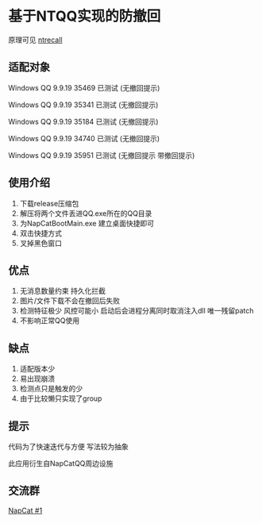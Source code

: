 # 基于NTQQ实现的防撤回

原理可见 [ntrecall](https://napneko.github.io/other/ntrecall)

## 适配对象
Windows QQ 9.9.19 35469 已测试 (无撤回提示)

Windows QQ 9.9.19 35341 已测试 (无撤回提示)

Windows QQ 9.9.19 35184 已测试 (无撤回提示)

Windows QQ 9.9.19 34740 已测试 (无撤回提示)

Windows QQ 9.9.19 35951 已测试 (无撤回提示 带撤回提示)

## 使用介绍

1. 下载release压缩包
2. 解压将两个文件丢进QQ.exe所在的QQ目录
3. 为NapCatBootMain.exe 建立桌面快捷即可
4. 双击快捷方式
5. 叉掉黑色窗口

## 优点
1. 无消息数量约束 持久化拦截
2. 图片/文件下载不会在撤回后失败
3. 检测特征极少 风控可能小 启动后会进程分离同时取消注入dll 唯一残留patch
4. 不影响正常QQ使用

## 缺点
1. 适配版本少
2. 易出现崩溃
3. 检测点只是触发的少
4. 由于比较懒只实现了group
## 提示
代码为了快速迭代与方便 写法较为抽象

此应用衍生自NapCatQQ周边设施

## 交流群
[NapCat #1](https://qm.qq.com/q/bo2K5fcmjY)
